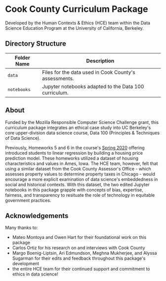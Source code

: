 # Cook County Curriculum Package
Developed by the Human Contexts & Ethics (HCE) team within the Data Science Education Program at the University of California, Berkeley. 

## Directory Structure
| Folder Name | Description | 
| ----- | ----- |
| `data` | Files for the data used in Cook County's assessments. |
| `notebooks` | Jupyter notebooks adapted to the Data 100 curriculum. |

## About
Funded by the Mozilla Responsible Computer Science Challenge grant, this curriculum package integrates an ethical case study into UC Berkeley's core upper-division data science course, Data 100 (Principles & Techniques of Data Science). 

Previously, Homeworks 5 and 6 in the course's [Spring 2020](http://www.ds100.org/sp20/syllabus/) offering introduced students to linear regression by building a housing price prediction model. These homeworks utilized a dataset of housing characteristics and values in Ames, Iowa. The HCE team, however, felt that using a similar dataset from the Cook County Assessor's Office - which assesses property values to determine property taxes in Chicago - would encourage a more explicit examination of data science's embeddedness in social and historical contexts. With this dataset, the two edited Jupyter notebooks in this package grapple with concepts of bias, expertise, fairness, and transparency to resituate the role of technology in equitable government practices.

## Acknowledgements
Many thanks to:
* Mateo Montoya and Owen Hart for their foundational work on this package
* Carlos Ortiz for his research on and interviews with Cook County
* Margo Boenig-Liptsin, Ari Edmundson, Meghna Mukherjee, and Alyssa Sugarman for their edits and feedback throughout this package's development
* the entire HCE team for their continued support and commitment to ethics in data science!